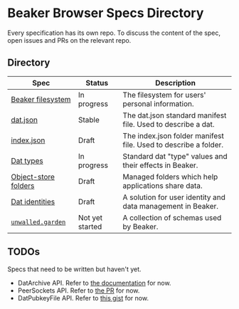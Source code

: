 # Beaker Browser Specs Directory

Every specification has its own repo.
To discuss the content of the spec, open issues and PRs on the relevant repo.

## Directory

|Spec|Status|Description|
|-|-|-|
|[Beaker filesystem](https://github.com/beakerbrowser/beaker-fs-spec)|In progress|The filesystem for users' personal information.|
|[dat.json](https://github.com/datprotocol/dat.json)|Stable|The dat.json standard manifest file. Used to describe a dat.|
|[index.json](https://github.com/beakerbrowser/index-json-spec)|Draft|The index.json folder manifest file. Used to describe a folder.|
|[Dat types](https://github.com/beakerbrowser/dat-types-spec)|In progress|Standard dat "type" values and their effects in Beaker.|
|[Object-store folders](https://github.com/beakerbrowser/object-store-folder-spec)|Draft|Managed folders which help applications share data.|
|[Dat identities](https://github.com/beakerbrowser/dat-identities-spec)|Draft|A solution for user identity and data management in Beaker.|
|[`unwalled.garden`](https://github.com/beakerbrowser/unwalled.garden)|Not yet started|A collection of schemas used by Beaker.|

## TODOs

Specs that need to be written but haven't yet.

 - DatArchive API. Refer to [the documentation](https://beakerbrowser.com/docs/apis/dat) for now.
 - PeerSockets API. Refer to [the PR](https://github.com/beakerbrowser/beaker-core/pull/6) for now.
 - DatPubkeyFile API. Refer to [this gist](https://gist.github.com/pfrazee/e4a9d1bdd095564991b5b75a5fe49bd7) for now.
